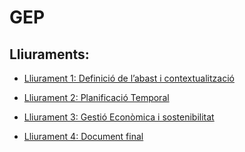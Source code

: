 # GEP

## Lliuraments:

* [Lliurament 1: Definició de l’abast i contextualització](https://github.com/andyfratello/GEP/tree/main/Lliurament%201)

* [Lliurament 2: Planificació Temporal](https://github.com/andyfratello/GEP/tree/main/Lliurament%202)

* [Lliurament 3: Gestió Econòmica i sostenibilitat](https://github.com/andyfratello/GEP/tree/main/Lliurament%203)

* [Lliurament 4: Document final](https://github.com/andyfratello/GEP/tree/main/Lliurament%204)
